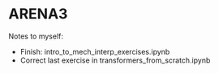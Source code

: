 # ARENA3
Notes to myself:
- Finish: intro_to_mech_interp_exercises.ipynb
- Correct last exercise in transformers_from_scratch.ipynb